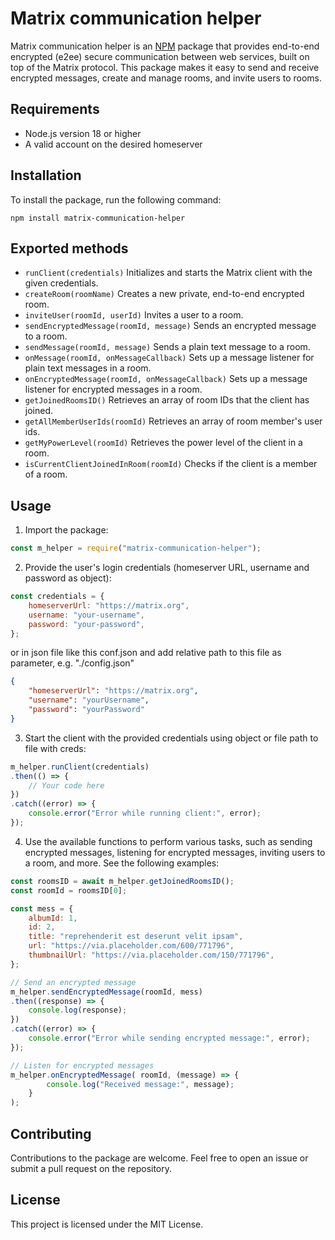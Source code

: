 
# Matrix communication helper

Matrix communication helper is an [NPM](https://www.npmjs.com/package/matrix-communication-helper) package that provides end-to-end encrypted (e2ee) 
secure communication between web services, built on top of the Matrix protocol.
This package makes it easy to send and receive encrypted messages, 
create and manage rooms, and invite users to rooms.

## Requirements

- Node.js version 18 or higher
- A valid account on the desired homeserver

## Installation

To install the package, run the following command:

```
npm install matrix-communication-helper
```
## Exported methods

- `runClient(credentials)` Initializes and starts the Matrix client with the given credentials.
- `createRoom(roomName)` Creates a new private, end-to-end encrypted room.
- `inviteUser(roomId, userId)` Invites a user to a room. 
- `sendEncryptedMessage(roomId, message)` Sends an encrypted message to a room. 
- `sendMessage(roomId, message)` Sends a plain text message to a room.
- `onMessage(roomId, onMessageCallback)` Sets up a message listener for plain text messages in a room.
- `onEncryptedMessage(roomId, onMessageCallback)` Sets up a message listener for encrypted messages in a room.
- `getJoinedRoomsID()` Retrieves an array of room IDs that the client has joined.
- `getAllMemberUserIds(roomId)` Retrieves an array of room member's user ids.
- `getMyPowerLevel(roomId)` Retrieves the power level of the client in a room. 
- `isCurrentClientJoinedInRoom(roomId)` Checks if the client is a member of a room.


## Usage

1. Import the package:

```javascript
const m_helper = require("matrix-communication-helper");
```

2. Provide the user's login credentials (homeserver URL, username and password as object):

```javascript
const credentials = {
    homeserverUrl: "https://matrix.org",
    username: "your-username",
    password: "your-password",
};
```
   or in json file like this conf.json and add relative path to this file as parameter, e.g. "./config.json"  
``` json
{
    "homeserverUrl": "https://matrix.org",
    "username": "yourUsername",
    "password": "yourPassword"
}
```
3. Start the client with the provided credentials using object or file path to file with creds:

```javascript
m_helper.runClient(credentials)
.then(() => {
    // Your code here
})
.catch((error) => {
    console.error("Error while running client:", error);
});
```

4. Use the available functions to perform various tasks, such as sending encrypted messages, listening for encrypted messages, inviting users to a room, and more. See the following examples:

```javascript
const roomsID = await m_helper.getJoinedRoomsID();
const roomId = roomsID[0];

const mess = {
    albumId: 1,
    id: 2,
    title: "reprehenderit est deserunt velit ipsam",
    url: "https://via.placeholder.com/600/771796",
    thumbnailUrl: "https://via.placeholder.com/150/771796",
};

// Send an encrypted message
m_helper.sendEncryptedMessage(roomId, mess)
.then((response) => {
    console.log(response);
})
.catch((error) => {
    console.error("Error while sending encrypted message:", error);
});

// Listen for encrypted messages
m_helper.onEncryptedMessage( roomId, (message) => {
        console.log("Received message:", message);
    }
);
```

## Contributing

Contributions to the package are welcome. Feel free to open an issue or submit a pull request on the repository.

## License

This project is licensed under the MIT License.